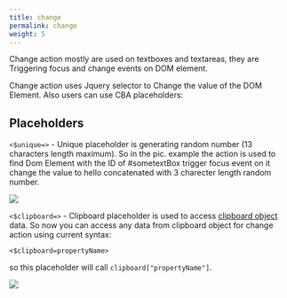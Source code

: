 ```yaml
---
title: change
permalink: change
weight: 5
---
```


Change action mostly are used on textboxes and textareas, they are Triggering focus and change events on DOM element. 

Change action uses Jquery selector to Change the value of the DOM Element. Also users can use CBA placeholders:

## Placeholders

`<$unique=>` - Unique placeholder is generating random number (13 characters length maximum). So in the pic. example the action is used to find Dom Element with the ID of #sometextBox trigger focus event on it change the value to hello concatenated with 3 charecter length random number. 

![](/images/extension/actions/change.jpg)

`<$clipboard=>` - Clipboard placeholder is used to access [clipboard object](clipboard) data. So now you can access any data from clipboard object for change action using current syntax: 

`<$clipboard=propertyName>` 

so this placeholder will call `clipboard["propertyName"]`. 

![](/images/extension/actions/clipboard/placeholder.jpg)
